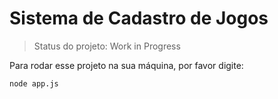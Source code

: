 # Sistema de Cadastro de Jogos

> Status do projeto: Work in Progress

Para rodar esse projeto na sua máquina, por favor digite:

```
node app.js
```

